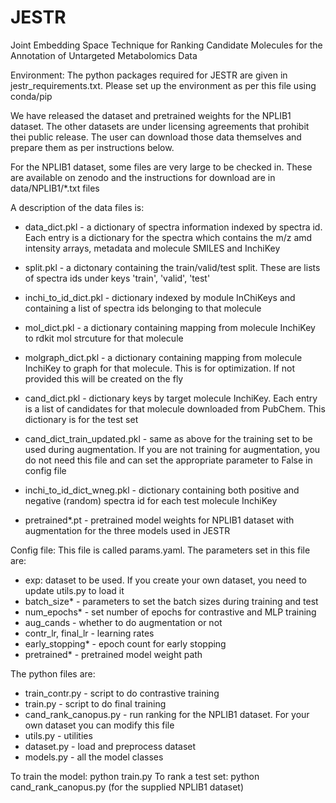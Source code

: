 # JESTR
Joint Embedding Space Technique for Ranking Candidate Molecules for the Annotation of Untargeted Metabolomics Data

Environment:
The python packages required for JESTR are given in jestr_requirements.txt. Please set up the environment as per this file using conda/pip

We have released the dataset and pretrained weights for the NPLIB1 dataset. The other datasets are under licensing agreements that prohibit thei public
release. The user can download those data themselves and prepare them as per instructions below.

For the NPLIB1 dataset, some files are very large to be checked in. These are available on zenodo and the instructions for download are in
data/NPLIB1/*.txt files

A description of the data files is:

- data_dict.pkl - a dictionary of spectra information indexed by spectra id. Each entry is a dictionary for the spectra which contains the m/z amd intensity arrays,
metadata and molecule SMILES and InchiKey

- split.pkl - a dictonary containing the train/valid/test split. These are lists of spectra ids under keys 'train', 'valid', 'test'
  
- inchi_to_id_dict.pkl - dictionary indexed by module InChiKeys and containing a list of spectra ids belonging to that molecule
  
- mol_dict.pkl - a dictionary containing mapping from molecule InchiKey to rdkit mol strcuture for that molecule
  
- molgraph_dict.pkl - a dictionary containing mapping from molecule InchiKey to graph for that molecule. This is for optimization. If not provided this will be created on the fly

- cand_dict.pkl - dictionary keys by target molecule InchiKey. Each entry is a list of candidates for that molecule downloaded from PubChem. This dictionary is for the test set
  
- cand_dict_train_updated.pkl - same as above for the training set to be used during augmentation. If you are not training for augmentation, you do not need this file and can set the appropriate parameter to False in config file
  
- inchi_to_id_dict_wneg.pkl - dictionary containing both positive and negative (random) spectra id for each test molecule InchiKey

- pretrained*.pt - pretrained model weights for NPLIB1 dataset with augmentation for the three models used in JESTR

Config file: This file is called params.yaml. The parameters set in this file are:
- exp: dataset to be used. If you create your own dataset, you need to update utils.py to load it
- batch_size* - parameters to set the batch sizes during training and test
- num_epochs* - set number of epochs for contrastive and MLP training
- aug_cands - whether to do augmentation or not
- contr_lr, final_lr - learning rates
- early_stopping* - epoch count for early stopping
- pretrained* - pretrained model weight path

The python files are:
- train_contr.py - script to do contrastive training
- train.py - script to do final training
- cand_rank_canopus.py - run ranking for the NPLIB1 dataset. For your own dataset you can modify this file
- utils.py - utilities
- dataset.py - load and preprocess dataset
- models.py - all the model classes

To train the model: python train.py
To rank a test set: python cand_rank_canopus.py (for the supplied NPLIB1 dataset)

